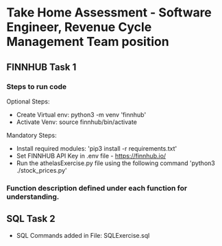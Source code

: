 # Take Home Assessment - Software Engineer, Revenue Cycle Management Team position 

## FINNHUB Task 1
### Steps to run code

 Optional Steps:
- Create Virtual env: 
    python3 -m venv 'finnhub'
- Activate Venv:
    source finnhub/bin/activate

Mandatory Steps:
- Install required modules: 'pip3 install -r requirements.txt'
- Set FINNHUB API Key in .env file -  https://finnhub.io/
- Run the athelasExercise.py file using the following command
    'python3 ./stock_prices.py'

### Function description defined under each function for understanding.

## SQL Task 2

- SQL Commands added in File: SQLExercise.sql